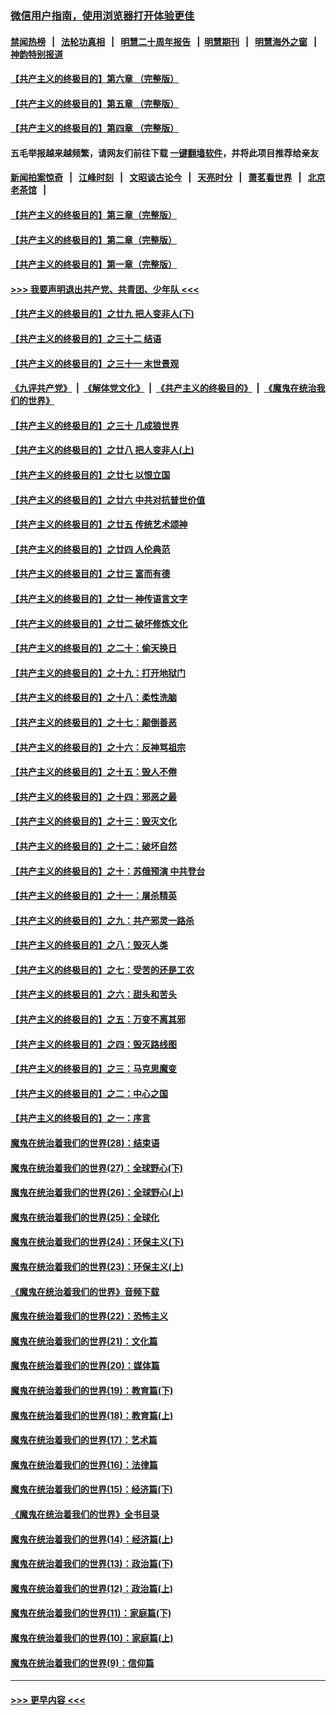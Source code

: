 ### [微信用户指南，使用浏览器打开体验更佳](https://github.com/gfw-breaker/banned-news1/blob/master/indexes/wechat-guide.md?t=0)
#### [禁闻热榜](热点新闻.md?t=0)  &nbsp;&nbsp;|&nbsp;&nbsp; [法轮功真相](https://github.com/gfw-breaker/truth/blob/master/README.md?t=0) &nbsp;&nbsp;|&nbsp;&nbsp; [明慧二十周年报告](https://github.com/gfw-breaker/mh-reports/blob/master/README.md?t=0) &nbsp;&nbsp;|&nbsp;&nbsp;[明慧期刊](https://github.com/gfw-breaker/mh-qikan) &nbsp;&nbsp;|&nbsp;&nbsp; [明慧海外之窗](https://github.com/gfw-breaker/mh-news/blob/master/README.md?t=0) &nbsp;&nbsp;|&nbsp;&nbsp; [神韵特别报道](https://github.com/gfw-breaker/mh-news/blob/master/shenyun.md?t=0)
#### [【共产主义的终极目的】第六章 （完整版）](../pages/nsc422/n11428913.md?t=02110622) 
#### [【共产主义的终极目的】第五章 （完整版）](../pages/nsc422/n11428912.md?t=02110622) 
#### [【共产主义的终极目的】第四章 （完整版）](../pages/nsc422/n11428907.md?t=02110622) 
#### 五毛举报越来越频繁，请网友们前往下载 [一键翻墙软件](https://github.com/gfw-breaker/ssr-accounts)，并将此项目推荐给亲友
#### [新闻拍案惊奇](https://github.com/gfw-breaker/banned-news1/blob/master/pages/link4.md) &nbsp;&nbsp;|&nbsp;&nbsp; [江峰时刻](https://github.com/gfw-breaker/banned-news1/blob/master/pages/link4.md) &nbsp;&nbsp;|&nbsp;&nbsp; [文昭谈古论今](https://github.com/gfw-breaker/banned-news1/blob/master/pages/link4.md) &nbsp;&nbsp;|&nbsp;&nbsp; [天亮时分](https://github.com/gfw-breaker/banned-news1/blob/master/pages/link4.md) &nbsp;&nbsp;|&nbsp;&nbsp; [萧茗看世界](https://github.com/gfw-breaker/banned-news1/blob/master/pages/link4.md) &nbsp;&nbsp;|&nbsp;&nbsp; [北京老茶馆](https://github.com/gfw-breaker/banned-news1/blob/master/pages/link4.md) &nbsp;&nbsp;|&nbsp;&nbsp; 
#### [【共产主义的终极目的】第三章（完整版）](../pages/nsc422/n11428848.md?t=02110622) 
#### [【共产主义的终极目的】第二章（完整版）](../pages/nsc422/n11428831.md?t=02110622) 
#### [【共产主义的终极目的】第一章（完整版）](../pages/nsc422/n11417651.md?t=02110622) 
#### [>>> 我要声明退出共产党、共青团、少年队 <<<](https://github.com/begood0513/goodnews/blob/master/quit/letter.md) 
#### [【共产主义的终极目的】之廿九 把人变非人(下)](../pages/nsc422/n11344140.md?t=02110622) 
#### [【共产主义的终极目的】之三十二 结语](../pages/nsc422/n11360535.md?t=02110622) 
#### [【共产主义的终极目的】之三十一 末世景观](../pages/nsc422/n11351129.md?t=02110622) 
#### [《九评共产党》](https://github.com/begood0513/9ping.md/blob/master/README.md) &nbsp;|&nbsp; [《解体党文化》](../../../../jtdwh.md/blob/master/README.md)  &nbsp;|&nbsp; [《共产主义的终极目的》](../../../../gczydzjmd.md/blob/master/README.md) &nbsp;|&nbsp; [《魔鬼在统治我们的世界》](../../../../mgztzwmdsj.md/blob/master/README.md) 
#### [【共产主义的终极目的】之三十 几成狼世界](../pages/nsc422/n11348280.md?t=02110622) 
#### [【共产主义的终极目的】之廿八 把人变非人(上)](../pages/nsc422/n11340492.md?t=02110622) 
#### [【共产主义的终极目的】之廿七 以恨立国](../pages/nsc422/n11336944.md?t=02110622) 
#### [【共产主义的终极目的】之廿六 中共对抗普世价值](../pages/nsc422/n11324785.md?t=02110622) 
#### [【共产主义的终极目的】之廿五 传统艺术颂神](../pages/nsc422/n11296396.md?t=02110622) 
#### [【共产主义的终极目的】之廿四 人伦典范](../pages/nsc422/n11296397.md?t=02110622) 
#### [【共产主义的终极目的】之廿三 富而有德](../pages/nsc422/n11283598.md?t=02110622) 
#### [【共产主义的终极目的】之廿一 神传语言文字](../pages/nsc422/n11263265.md?t=02110622) 
#### [【共产主义的终极目的】之廿二 破坏修炼文化](../pages/nsc422/n11245728.md?t=02110622) 
#### [【共产主义的终极目的】之二十：偷天换日](../pages/nsc422/n11238846.md?t=02110622) 
#### [【共产主义的终极目的】之十九：打开地狱门](../pages/nsc422/n11206376.md?t=02110622) 
#### [【共产主义的终极目的】之十八：柔性洗脑](../pages/nsc422/n11199994.md?t=02110622) 
#### [【共产主义的终极目的】之十七：颠倒善恶](../pages/nsc422/n11179782.md?t=02110622) 
#### [【共产主义的终极目的】之十六：反神骂祖宗](../pages/nsc422/n11166798.md?t=02110622) 
#### [【共产主义的终极目的】之十五：毁人不倦](../pages/nsc422/n11166792.md?t=02110622) 
#### [【共产主义的终极目的】之十四：邪恶之最](../pages/nsc422/n11150249.md?t=02110622) 
#### [【共产主义的终极目的】之十三：毁灭文化](../pages/nsc422/n11135227.md?t=02110622) 
#### [【共产主义的终极目的】之十二：破坏自然](../pages/nsc422/n11135214.md?t=02110622) 
#### [【共产主义的终极目的】之十：苏俄预演 中共登台](../pages/nsc422/n11118424.md?t=02110622) 
#### [【共产主义的终极目的】之十一：屠杀精英](../pages/nsc422/n11118442.md?t=02110622) 
#### [【共产主义的终极目的】之九：共产邪灵一路杀](../pages/nsc422/n11114139.md?t=02110622) 
#### [【共产主义的终极目的】之八：毁灭人类](../pages/nsc422/n11108503.md?t=02110622) 
#### [【共产主义的终极目的】之七：受苦的还是工农](../pages/nsc422/n11101809.md?t=02110622) 
#### [【共产主义的终极目的】之六：甜头和苦头](../pages/nsc422/n11096971.md?t=02110622) 
#### [【共产主义的终极目的】之五：万变不离其邪](../pages/nsc422/n11091285.md?t=02110622) 
#### [【共产主义的终极目的】之四：毁灭路线图](../pages/nsc422/n11086284.md?t=02110622) 
#### [【共产主义的终极目的】之三：马克思魔变](../pages/nsc422/n11061941.md?t=02110622) 
#### [【共产主义的终极目的】之二：中心之国](../pages/nsc422/n11047728.md?t=02110622) 
#### [【共产主义的终极目的】之一：序言](../pages/nsc422/n11086077.md?t=02110622) 
#### [魔鬼在统治着我们的世界(28)：结束语](../pages/nsc422/n10936246.md?t=02110622) 
#### [魔鬼在统治着我们的世界(27)：全球野心(下)](../pages/nsc422/n10928319.md?t=02110622) 
#### [魔鬼在统治着我们的世界(26)：全球野心(上)](../pages/nsc422/n10900318.md?t=02110622) 
#### [魔鬼在统治着我们的世界(25)：全球化](../pages/nsc422/n10788205.md?t=02110622) 
#### [魔鬼在统治着我们的世界(24)：环保主义(下)](../pages/nsc422/n10695307.md?t=02110622) 
#### [魔鬼在统治着我们的世界(23)：环保主义(上)](../pages/nsc422/n10688613.md?t=02110622) 
#### [《魔鬼在统治着我们的世界》音频下载](../pages/nsc422/n10635553.md?t=02110622) 
#### [魔鬼在统治着我们的世界(22)：恐怖主义](../pages/nsc422/n10614727.md?t=02110622) 
#### [魔鬼在统治着我们的世界(21)：文化篇](../pages/nsc422/n10597706.md?t=02110622) 
#### [魔鬼在统治着我们的世界(20)：媒体篇](../pages/nsc422/n10586579.md?t=02110622) 
#### [魔鬼在统治着我们的世界(19)：教育篇(下)](../pages/nsc422/n10564808.md?t=02110622) 
#### [魔鬼在统治着我们的世界(18)：教育篇(上)](../pages/nsc422/n10526970.md?t=02110622) 
#### [魔鬼在统治着我们的世界(17)：艺术篇](../pages/nsc422/n10499093.md?t=02110622) 
#### [魔鬼在统治着我们的世界(16)：法律篇](../pages/nsc422/n10485969.md?t=02110622) 
#### [魔鬼在统治着我们的世界(15)：经济篇(下)](../pages/nsc422/n10469975.md?t=02110622) 
#### [《魔鬼在统治着我们的世界》全书目录](../pages/nsc422/n10464261.md?t=02110622) 
#### [魔鬼在统治着我们的世界(14)：经济篇(上)](../pages/nsc422/n10457370.md?t=02110622) 
#### [魔鬼在统治着我们的世界(13)：政治篇(下)](../pages/nsc422/n10448270.md?t=02110622) 
#### [魔鬼在统治着我们的世界(12)：政治篇(上)](../pages/nsc422/n10444576.md?t=02110622) 
#### [魔鬼在统治着我们的世界(11)：家庭篇(下)](../pages/nsc422/n10440961.md?t=02110622) 
#### [魔鬼在统治着我们的世界(10)：家庭篇(上)](../pages/nsc422/n10435448.md?t=02110622) 
#### [魔鬼在统治着我们的世界(9)：信仰篇](../pages/nsc422/n10432159.md?t=02110622) 

----
#### [ >>> 更早内容 <<< ](../indexes/nsc422-earlier.md)
